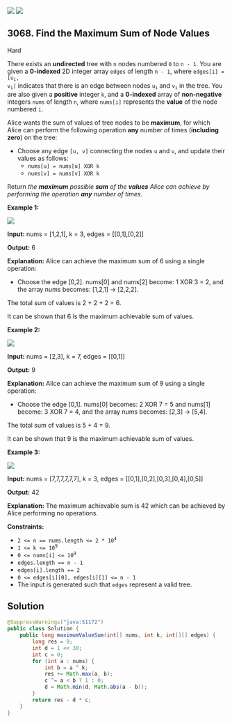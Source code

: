 [![](https://img.shields.io/github/stars/javadev/LeetCode-in-Java?label=Stars&style=flat-square)](https://github.com/javadev/LeetCode-in-Java)
[![](https://img.shields.io/github/forks/javadev/LeetCode-in-Java?label=Fork%20me%20on%20GitHub%20&style=flat-square)](https://github.com/javadev/LeetCode-in-Java/fork)

## 3068\. Find the Maximum Sum of Node Values

Hard

There exists an **undirected** tree with `n` nodes numbered `0` to `n - 1`. You are given a **0-indexed** 2D integer array `edges` of length `n - 1`, where <code>edges[i] = [u<sub>i</sub>, v<sub>i</sub>]</code> indicates that there is an edge between nodes <code>u<sub>i</sub></code> and <code>v<sub>i</sub></code> in the tree. You are also given a **positive** integer `k`, and a **0-indexed** array of **non-negative** integers `nums` of length `n`, where `nums[i]` represents the **value** of the node numbered `i`.

Alice wants the sum of values of tree nodes to be **maximum**, for which Alice can perform the following operation **any** number of times (**including zero**) on the tree:

*   Choose any edge `[u, v]` connecting the nodes `u` and `v`, and update their values as follows:
    *   `nums[u] = nums[u] XOR k`
    *   `nums[v] = nums[v] XOR k`

Return _the **maximum** possible **sum** of the **values** Alice can achieve by performing the operation **any** number of times_.

**Example 1:**

![](https://assets.leetcode.com/uploads/2023/11/09/screenshot-2023-11-10-012513.png)

**Input:** nums = [1,2,1], k = 3, edges = \[\[0,1],[0,2]]

**Output:** 6

**Explanation:** Alice can achieve the maximum sum of 6 using a single operation:

- Choose the edge [0,2]. nums[0] and nums[2] become: 1 XOR 3 = 2, and the array nums becomes: [1,2,1] -> [2,2,2].

The total sum of values is 2 + 2 + 2 = 6.

It can be shown that 6 is the maximum achievable sum of values. 

**Example 2:**

![](https://assets.leetcode.com/uploads/2024/01/09/screenshot-2024-01-09-220017.png)

**Input:** nums = [2,3], k = 7, edges = \[\[0,1]]

**Output:** 9

**Explanation:** Alice can achieve the maximum sum of 9 using a single operation:

- Choose the edge [0,1]. nums[0] becomes: 2 XOR 7 = 5 and nums[1] become: 3 XOR 7 = 4, and the array nums becomes: [2,3] -> [5,4].

The total sum of values is 5 + 4 = 9.

It can be shown that 9 is the maximum achievable sum of values. 

**Example 3:**

![](https://assets.leetcode.com/uploads/2023/11/09/screenshot-2023-11-10-012641.png)

**Input:** nums = [7,7,7,7,7,7], k = 3, edges = \[\[0,1],[0,2],[0,3],[0,4],[0,5]]

**Output:** 42

**Explanation:** The maximum achievable sum is 42 which can be achieved by Alice performing no operations. 

**Constraints:**

*   <code>2 <= n == nums.length <= 2 * 10<sup>4</sup></code>
*   <code>1 <= k <= 10<sup>9</sup></code>
*   <code>0 <= nums[i] <= 10<sup>9</sup></code>
*   `edges.length == n - 1`
*   `edges[i].length == 2`
*   `0 <= edges[i][0], edges[i][1] <= n - 1`
*   The input is generated such that `edges` represent a valid tree.

## Solution

```java
@SuppressWarnings("java:S1172")
public class Solution {
    public long maximumValueSum(int[] nums, int k, int[][] edges) {
        long res = 0;
        int d = 1 << 30;
        int c = 0;
        for (int a : nums) {
            int b = a ^ k;
            res += Math.max(a, b);
            c ^= a < b ? 1 : 0;
            d = Math.min(d, Math.abs(a - b));
        }
        return res - d * c;
    }
}
```